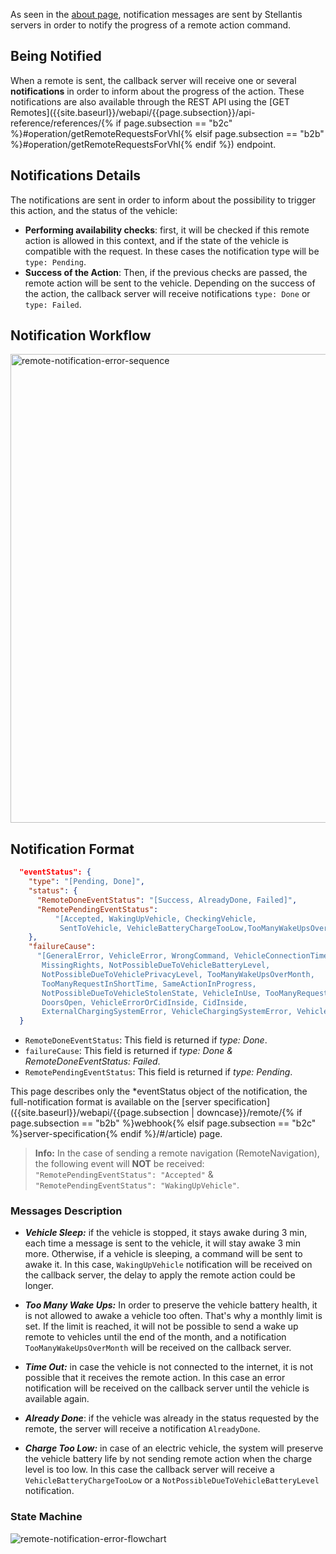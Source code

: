 
As seen in the [about page]({{site.baseurl}}/webapi/{{page.subsection}}/about/#article), notification messages are sent by Stellantis servers in order to notify the progress of a remote action command.

## Being Notified

When a remote is sent, the callback server will receive one or several **notifications** in order to inform about the progress of the action. These notifications are also available through the REST API using the [GET Remotes]({{site.baseurl}}/webapi/{{page.subsection}}/api-reference/references/{% if page.subsection == "b2c" %}#operation/getRemoteRequestsForVhl{% elsif page.subsection == "b2b" %}#operation/getRemoteRequestsForVhl{% endif %}) endpoint.

## Notifications Details

The notifications are sent in order to inform about the possibility to trigger this action, and the status of the vehicle:
- **Performing availability checks**: first, it will be checked if this remote action is allowed in this context, and if the state of the vehicle is compatible with the request. In these cases the notification type will be `type: Pending`.
- **Success of the Action**: Then, if the previous checks are passed, the remote action will be sent to the vehicle. Depending on the success of the action, the callback server will receive notifications `type: Done` or `type: Failed`.

## Notification Workflow

<img src="{{site.baseurl}}/assets/images/remote-notification-error-sequence.svg" alt="remote-notification-error-sequence" style="width: 750px" >

## Notification Format

```json
  "eventStatus": {
    "type": "[Pending, Done]",
    "status": {
      "RemoteDoneEventStatus": "[Success, AlreadyDone, Failed]",
      "RemotePendingEventStatus": 
          "[Accepted, WakingUpVehicle, CheckingVehicle, 
           SentToVehicle, VehicleBatteryChargeTooLow,TooManyWakeUpsOverMonth]",
    },
    "failureCause": 
      "[GeneralError, VehicleError, WrongCommand, VehicleConnectionTimeout,
       MissingRights, NotPossibleDueToVehicleBatteryLevel,
       NotPossibleDueToVehiclePrivacyLevel, TooManyWakeUpsOverMonth,
       TooManyRequestInShortTime, SameActionInProgress,
       NotPossibleDueToVehicleStolenState, VehicleInUse, TooManyRequestSent,
       DoorsOpen, VehicleErrorOrCidInside, CidInside, 
       ExternalChargingSystemError, VehicleChargingSystemError, VehicleIsNotLocked]"
  }
```

- `RemoteDoneEventStatus`: This field is returned if *type: Done*.
- `failureCause`: This field is returned if *type: Done & RemoteDoneEventStatus: Failed*.
- `RemotePendingEventStatus`: This field is returned if *type: Pending*.


This page describes only the *eventStatus object of the notification, the full-notification format is available on the [server specification]({{site.baseurl}}/webapi/{{page.subsection | downcase}}/remote/{% if page.subsection == "b2b" %}webhook{% elsif page.subsection == "b2c" %}server-specification{% endif %}/#/article) page.

> **Info:** In the case of sending a remote navigation (RemoteNavigation), the following event will **NOT** be received: `"RemotePendingEventStatus": "Accepted"` & `"RemotePendingEventStatus": "WakingUpVehicle"`.

### Messages Description

- ***Vehicle Sleep:*** if the vehicle is stopped, it stays awake during 3 min, each time a message is sent to the vehicle, it will stay awake 3 min more. Otherwise, if a vehicle is sleeping, a command will be sent to awake it. In this case, `WakingUpVehicle` notification will be received on the callback server, the delay to apply the remote action could be longer.

- ***Too Many Wake Ups:*** In order to preserve the vehicle battery health, it is not allowed to awake a vehicle too often. That's why a monthly limit is set. If the limit is reached, it will not be possible to send a wake up remote to vehicles until the end of the month, and a notification  `TooManyWakeUpsOverMonth` will be received on the callback server. 

- ***Time Out:*** in case the vehicle is not connected to the internet, it is not possible that it receives the remote action. In this case an error notification will be received on the callback server until the vehicle is available again.

- ***Already Done***: if the vehicle was already in the status requested by the remote, the server will receive a notification `AlreadyDone`.

- ***Charge Too Low:*** in case of an electric vehicle, the system will preserve the vehicle battery life by not sending remote action when the charge level is too low. In this case the callback server will receive a `VehicleBatteryChargeTooLow` or a `NotPossibleDueToVehicleBatteryLevel` notification.


### State Machine

![remote-notification-error-flowchart]({{site.baseurl}}/assets/images/remote-notification-error-flowchart.svg)
